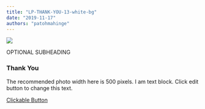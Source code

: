 ```yaml
---
title: "LP-THANK-YOU-13-white-bg"
date: "2019-11-17"
authors: "patohmahinge"
---
```


![](images/placeholder-500x500.jpg)

OPTIONAL SUBHEADING

### Thank You

The recommended photo width here is 500 pixels. I am text block. Click edit button to change this text.

[Clickable Button](#)
